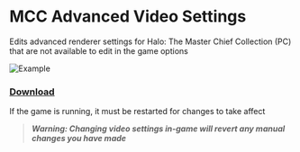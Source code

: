 # MCC Advanced Video Settings

Edits advanced renderer settings for Halo: The Master Chief Collection (PC) that are not available to edit in the game options

![Example](https://i.imgur.com/AUCp8NR.png)
### [Download](https://github.com/343RuinedHalo/MCC-Advanced-Video-Settings/raw/master/MCC%20Advanced%20Video%20Settings.zip)

If the game is running, it must be restarted for changes to take affect

>***Warning: Changing video settings in-game will revert any manual changes you have made***
